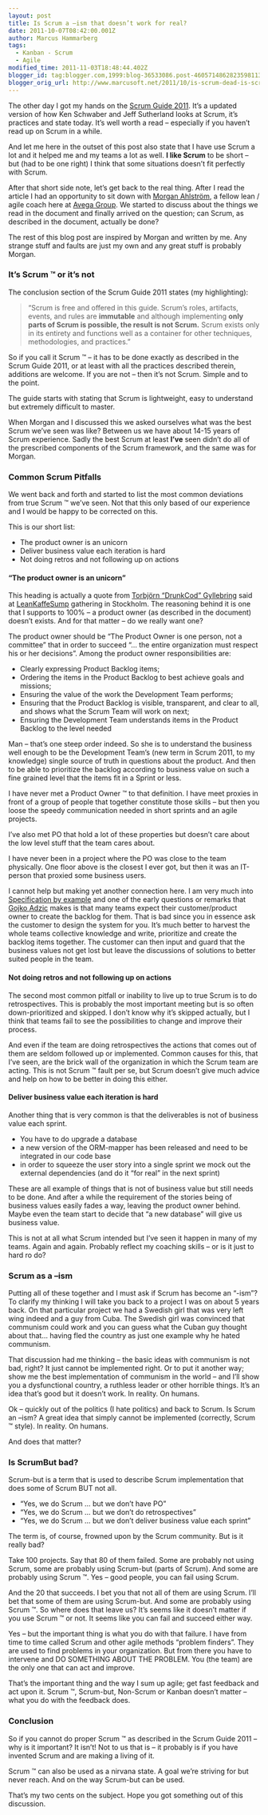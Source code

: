 ```yaml
---
layout: post
title: Is Scrum a –ism that doesn’t work for real?
date: 2011-10-07T08:42:00.001Z
author: Marcus Hammarberg
tags:
  - Kanban - Scrum
  - Agile
modified_time: 2011-11-03T18:48:44.402Z
blogger_id: tag:blogger.com,1999:blog-36533086.post-4605714862823598113
blogger_orig_url: http://www.marcusoft.net/2011/10/is-scrum-dead-is-scrum-aism.html
---
```


The other day I got my hands on the
<a href="http://www.scrum.org/scrumguides" target="_blank">Scrum Guide
2011</a>. It’s a updated version of how Ken Schwaber and Jeff Sutherland
looks at Scrum, it’s practices and state today. It’s well worth a read –
especially if you haven’t read up on Scrum in a while.

And let me here in the outset of this post also state that I have use
Scrum a lot and it helped me and my teams a lot as well. **I like
Scrum** to be short – but (had to be one right) I think that some
situations doesn’t fit perfectly with Scrum.

After that short side note, let’s get back to the real thing. After I
read the article I had an opportunity to sit down with
<a href="http://twitter.com/#!/morgsterious" target="_blank">Morgan
Ahlström</a>, a fellow lean / agile coach here at
<a href="http://www.avegagroup.se/" target="_blank">Avega Group</a>. We
started to discuss about the things we read in the document and finally
arrived on the question; can Scrum, as described in the document,
actually be done?

The rest of this blog post are inspired by Morgan and written by me. Any
strange stuff and faults are just my own and any great stuff is probably
Morgan.


### It’s Scrum ™ or it’s not

The conclusion section of the Scrum Guide 2011 states (my
highlighting):

> “Scrum is free and offered in this guide. Scrum’s roles, artifacts,
> events, and rules are **immutable** and although implementing **only
> parts of Scrum is possible, the result is not Scrum.** Scrum exists
> only in its entirety and functions well as a container for other
> techniques, methodologies, and practices.”

So if you call it Scrum ™ – it has to be done exactly as described in
the Scrum Guide 2011, or at least with all the practices described
therein, additions are welcome. If you are not – then it’s not Scrum.
Simple and to the point.

The guide starts with stating that Scrum is lightweight, easy to
understand but extremely difficult to master.

When Morgan and I discussed this we asked ourselves what was the best
Scrum we’ve seen was like? Between us we have about 14-15 years of Scrum
experience. Sadly the best Scrum at least **I’ve** seen didn’t do all of
the prescribed components of the Scrum framework, and the same was for
Morgan.

### Common Scrum Pitfalls

We went back and forth and started to list the most common deviations
from true Scrum ™ we’ve seen. Not that this only based of our experience
and I would be happy to be corrected on this.

This is our short list:

-   The product owner is an unicorn
-   Deliver business value each iteration is hard
-   Not doing retros and not following up on actions

#### “The product owner is an unicorn”

This heading is actually a quote from [Torbjörn “DrunkCod”
Gyllebring](http://twitter.com/#!/drunkcod) said at
<a href="http://twitter.com/#!/leankaffesump"
target="_blank">LeanKaffeSump</a> gathering in Stockholm. The reasoning
behind it is one that I supports to 100% – a product owner (as described
in the document) doesn’t exists. And for that matter – do we really want
one?

The product owner should be “The Product Owner is one person, not a
committee” that in order to succeed “… the entire organization must
respect his or her decisions”. Among the product owner responsibilities
are:

-   Clearly expressing Product Backlog items;
-   Ordering the items in the Product Backlog to best achieve goals and
    missions;
-   Ensuring the value of the work the Development Team performs;
-   Ensuring that the Product Backlog is visible, transparent, and clear
    to all, and shows what the Scrum Team will work on next;
-   Ensuring the Development Team understands items in the Product
    Backlog to the level needed

Man – that’s one steep order indeed. So she is to understand the
business well enough to be the Development Team’s (new term in Scrum
2011, to my knowledge) single source of truth in questions about the
product. And then to be able to prioritize the backlog according to
business value on such a fine grained level that the items fit in a
Sprint or less.

I have never met a Product Owner ™ to that definition. I have meet
proxies in front of a group of people that together constitute those
skills – but then you loose the speedy communication needed in short
sprints and an agile projects.

I’ve also met PO that hold a lot of these properties but doesn’t care
about the low level stuff that the team cares about.

I have never been in a project where the PO was close to the team
physically. One floor above is the closest I ever got, but then it was
an IT-person that proxied some business users.

I cannot help but making yet another connection here. I am very much
into <a href="http://www.specificationbyexample.com/"
target="_blank">Specification by example</a> and one of the early
questions or remarks that
<a href="http://gojko.net/" target="_blank">Gojko Adzic</a> makes is
that many teams expect their customer/product owner to create the
backlog for them. That is bad since you in essence ask the customer to
design the system for you. It’s much better to harvest the whole teams
collective knowledge and write, prioritize and create the backlog items
together. The customer can then input and guard that the business values
not get lost but leave the discussions of solutions to better suited
people in the team.

#### Not doing retros and not following up on actions

The second most common pitfall or inability to live up to true Scrum is
to do retrospectives. This is probably the most important meeting but is
so often down-prioritized and skipped. I don’t know why it’s skipped
actually, but I think that teams fail to see the possibilities to change
and improve their process.

And even if the team are doing retrospectives the actions that comes out
of them are seldom followed up or implemented. Common causes for this,
that I’ve seen, are the brick wall of the organization in which the
Scrum team are acting.
This is not Scrum ™ fault per se, but Scrum doesn’t give much advice and
help on how to be better in doing this either.

#### Deliver business value each iteration is hard

Another thing that is very common is that the deliverables is not of
business value each sprint.

-   You have to do upgrade a database
-   a new version of the ORM-mapper has been released and need to be
    integrated in our code base
-   in order to squeeze the user story into a single sprint we mock out
    the external dependencies (and do it “for real” in the next sprint)

These are all example of things that is not of business value but still
needs to be done. And after a while the requirement of the stories being
of business values easily fades a way, leaving the product owner behind.
Maybe even the team start to decide that “a new database” will give us
business value.

This is not at all what Scrum intended but I’ve seen it happen in many
of my teams. Again and again. Probably reflect my coaching skills – or
is it just to hard ro do?

### Scrum as a –ism

Putting all of these together and I must ask if Scrum has become an
“-ism”?
To clarify my thinking I will take you back to a project I was on about
5 years back. On that particular project we had a Swedish girl that was
very left wing indeed and a guy from Cuba. The Swedish girl was
convinced that communism could work and you can guess what the Cuban guy
thought about that… having fled the country as just one example why he
hated communism.

That discussion had me thinking – the basic ideas with communism is not
bad, right? It just cannot be implemented right. Or to put it another
way; show me the best implementation of communism in the world – and
I’ll show you a dysfunctional country, a ruthless leader or other
horrible things. It’s an idea that’s good but it doesn’t work. In
reality. On humans.

Ok – quickly out of the politics (I hate politics) and back to Scrum. Is
Scrum an –ism? A great idea that simply cannot be implemented
(correctly, Scrum ™ style). In reality. On humans.

And does that matter?

### Is ScrumBut bad?

Scrum-but is a term that is used to describe Scrum implementation that
does some of Scrum BUT not all.

-   “Yes, we do Scrum … but we don’t have PO”
-   “Yes, we do Scrum … but we don’t do retrospectives”
-   “Yes, we do Scrum … but we don’t deliver business value each sprint”

The term is, of course, frowned upon by the Scrum community. But is it
really bad?

Take 100 projects. Say that 80 of them failed. Some are probably not
using Scrum, some are probably using Scrum-but (parts of Scrum). And
some are probably using Scrum ™. Yes – good people, you can fail using
Scrum.

And the 20 that succeeds. I bet you that not all of them are using
Scrum. I’ll bet that some of them are using Scrum-but. And some are
probably using Scrum ™. So where does that leave us? It’s seems like it
doesn’t matter if you use Scrum ™ or not. It seems like you can fail and
succeed either way.

Yes – but the important thing is what you do with that failure. I have
from time to time called Scrum and other agile methods “problem
finders”. They are used to find problems in your organization. But from
there you have to intervene and DO SOMETHING ABOUT THE PROBLEM. You (the
team) are the only one that can act and improve.  

That’s the important thing and the way I sum up agile; get fast feedback
and act upon it. Scrum ™, Scrum-but, Non-Scrum or Kanban doesn’t matter
– what you do with the feedback does.

### Conclusion

So if you cannot do proper Scrum ™ as described in the Scrum Guide 2011
– why is it important? It isn’t! Not to us that is – it probably is if
you have invented Scrum and are making a living of it.

Scrum ™ can also be used as a nirvana state. A goal we’re striving for
but never reach. And on the way Scrum-but can be used.

That’s my two cents on the subject. Hope you got something out of this
discussion.
